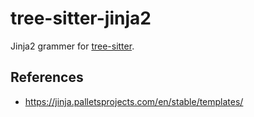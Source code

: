 # tree-sitter-jinja2

Jinja2 grammer for [tree-sitter](https://github.com/tree-sitter/tree-sitter).

## References
- https://jinja.palletsprojects.com/en/stable/templates/
